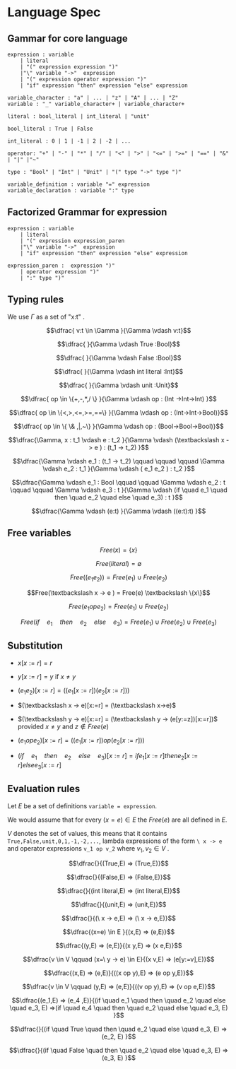 # Language Spec

## Gammar for core language

```ebnf
expression : variable
    | literal 
    | "(" expression expression ")"
    |"\" variable "->"  expression
    | "(" expression operator expression ")"
    | "if" expression "then" expression "else" expression

variable_character : "a" | ... | "z" | "A" | ... | "Z"
variable : "_" variable_character+ | variable_character+

literal : bool_literal | int_literal | "unit"

bool_literal : True | False

int_literal : 0 | 1 | -1 | 2 | -2 | ...

operator: "+" | "-" | "*" | "/" | "<" | ">" | "<=" | ">=" | "==" | "&" | "|" |"~"

type : "Bool" | "Int" | "Unit" | "(" type "->" type ")"

variable_definition : variable "=" expression
variable_declaration : variable ":" type
```

## Factorized Grammar for expression

```ebnf
expression : variable
    | literal 
    | "(" expression expression_paren
    |"\" variable "->"  expression
    | "if" expression "then" expression "else" expression

expression_paren :  expression ")"
    | operator expression ")"
    | ":" type ")"
```

## Typing rules 

We use $\Gamma$ as a set of "x:t" .

$$\dfrac{ v:t \in \Gamma }{\Gamma \vdash v:t}$$

$$\dfrac{ }{\Gamma \vdash True :Bool}$$

$$\dfrac{ }{\Gamma \vdash False :Bool}$$

$$\dfrac{ }{\Gamma \vdash int literal :Int}$$

$$\dfrac{ }{\Gamma \vdash unit :Unit}$$

```math
\dfrac{ op \in \{+,-,*,/ \} }{\Gamma \vdash op : (Int ->Int->Int) }
```

```math
\dfrac{ op \in \{<,>,<=,>=,==\} }{\Gamma \vdash op : (Int->Int->Bool)}
```

```math
\dfrac{ op \in \{ \& ,|,~\} }{\Gamma \vdash op : (Bool->Bool->Bool)}
```

$$\dfrac{\Gamma, x : t_1 \vdash e : t_2 }{\Gamma \vdash (\textbackslash x ->  e ) : (t_1 -> t_2) }$$

$$\dfrac{\Gamma \vdash e_1 : (t_1 -> t_2)   \qquad \qquad \qquad \Gamma \vdash e_2 : t_1 }{\Gamma \vdash ( e_1 e_2 ) : t_2 }$$

$$\dfrac{\Gamma \vdash e_1 : Bool \qquad \qquad \Gamma \vdash e_2 : t \qquad \qquad \Gamma \vdash e_3 : t  }{\Gamma \vdash (if \quad e_1 \quad then \quad e_2 \quad else \quad e_3) : t }$$

$$\dfrac{\Gamma \vdash (e:t) }{\Gamma \vdash ((e:t):t) }$$


## Free variables

```math
Free(x) = \{x\}
```

$$Free(literal) = \emptyset$$

$$Free((e_1 e_2)) = Free(e_1) \cup Free(e_2)$$

```math
Free(\textbackslash x -> e ) = Free(e) \textbackslash \{x\}
```

$$Free(e_1 op e_2) = Free(e_1) \cup Free(e_2)$$

$$Free(if \quad e_1 \quad then \quad e_2 \quad else \quad e_3) = Free(e_1) \cup Free(e_2) \cup Free(e_3)$$


## Substitution

- $x[x := r] = r$

- $y[x := r] = y$ if $x \neq y$ 

- $(e_1 e_2)[x:=r] = ((e_1[ x:= r])(e_2[x:=r]))$

- $(\textbackslash x -> e)[x:=r] = (\textbackslash x->e)$

- $(\textbackslash y -> e)[x:=r] = (\textbackslash y -> (e[y:=z])[x:=r])$ provided $x \neq y$ and $z \notin Free(e)$

- $(e_1 op e_2)[x:=r] = ((e_1[x:=r]) op (e_2[x:=r]))$

- $(if \quad e_1 \quad then \quad e_2 \quad else \quad e_3)[x:=r] = if e_1[x:=r] then e_2[x:=r] else e_3[x:=r]$


## Evaluation rules

Let $E$ be a set of definitions `variable = expression`. 

We would assume that for every $(x = e) \in E$ the $Free(e)$ are all defined in $E$. 

$V$ denotes the set of values, this means that it contains `True,False,unit,0,1,-1,-2,...`, lambda expressions of the form `\ x -> e` and operator expressions `v_1 op v_2` where $v_1,v_2 \in V$ .

$$\dfrac{}{(True,E) => (True,E)}$$

$$\dfrac{}{(False,E) => (False,E)}$$

$$\dfrac{}{(int literal,E) => (int literal,E)}$$

$$\dfrac{}{(unit,E) => (unit,E)}$$

$$\dfrac{}{(\ x -> e,E) => (\ x -> e,E)}$$

$$\dfrac{(x=e) \in E }{(x,E) => (e,E)}$$

$$\dfrac{(y,E) => (e,E)}{(x y,E) => (x e,E)}$$

$$\dfrac{v \in V \qquad (x=\ y -> e) \in E}{(x v,E) => (e[y:=v],E)}$$

$$\dfrac{(x,E) => (e,E)}{((x op y),E) => (e op y,E)}$$

$$\dfrac{v \in V \qquad (y,E) => (e,E)}{((v op y),E) => (v op e,E)}$$

$$\dfrac{(e_1,E) => (e_4 ,E)}{(if \quad e_1 \quad then \quad e_2 \quad else \quad e_3, E) =>(if \quad e_4 \quad then \quad e_2 \quad else \quad e_3, E) }$$

$$\dfrac{}{(if \quad True \quad then \quad e_2 \quad else \quad e_3, E) =>(e_2, E) }$$

$$\dfrac{}{(if \quad False \quad then \quad e_2 \quad else \quad e_3, E) =>(e_3, E) }$$
